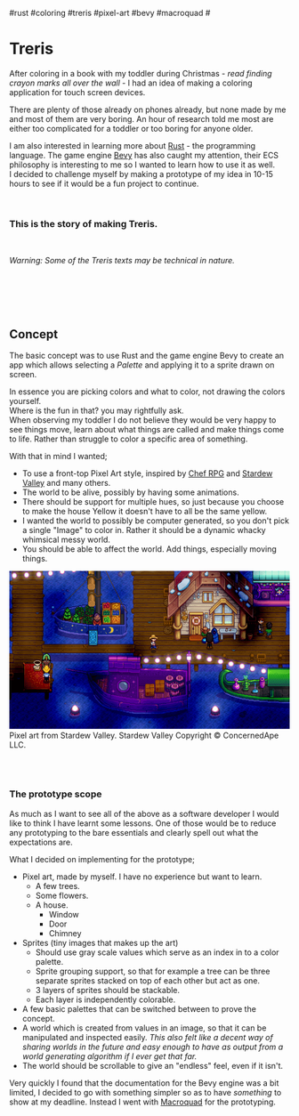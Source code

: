 #rust #coloring #treris #pixel-art #bevy #macroquad #

# Treris

After coloring in a book with my toddler during Christmas - *read finding crayon marks all over the wall* - I had an idea of making a coloring application for touch screen devices.

There are plenty of those already on phones already, but none made by me and most of them are very boring. An hour of research told me most are either too complicated for a toddler or too boring for anyone older.

I am also interested in learning more about [Rust](http://www.rust-lang.org) - the programming language. The game engine [Bevy](https://bevyengine.org/) has also caught my attention, their ECS philosophy is interesting to me so I wanted to learn how to use it as well.  
I decided to challenge myself by making a prototype of my idea in 10-15 hours to see if it would be a fun project to continue.

&nbsp;

### This is the story of making Treris.

&nbsp;

_Warning: Some of the Treris texts may be technical in nature._

&nbsp;  
&nbsp;  
&nbsp;  
&nbsp;  

## Concept
The basic concept was to use Rust and the game engine Bevy to create an app which allows selecting a _Palette_ and applying it to a sprite drawn on screen.

In essence you are picking colors and what to color, not drawing the colors yourself.  
Where is the fun in that? you may rightfully ask.  
When observing my toddler I do not believe they would be very happy to see things move, learn about what things are called and make things come to life. Rather than struggle to color a specific area of something.

With that in mind I wanted;

- To use a front-top Pixel Art style, inspired by [Chef RPG](https://www.kickstarter.com/projects/chefrpg/chef-rpg) and [Stardew Valley](https://www.stardewvalley.net/) and many others.
- The world to be alive, possibly by having some animations.
- There should be support for multiple hues, so just because you choose to make the house Yellow it doesn't have to all be the same yellow.
- I wanted the world to possibly be computer generated, so you don't pick a single "Image" to color in. Rather it should be a dynamic whacky whimsical messy world.
- You should be able to affect the world. Add things, especially moving things.

![Stardew Valley scene](images/stardew_valley.png)
Pixel art from Stardew Valley. Stardew Valley Copyright © ConcernedApe LLC.

&nbsp;  
&nbsp;

### The prototype scope
As much as I want to see all of the above as a software developer I would like to think I have learnt some lessons. One of those would be to reduce any prototyping to the bare essentials and clearly spell out what the expectations are.

What I decided on implementing for the prototype;

- Pixel art, made by myself. I have no experience but want to learn.
  - A few trees.
  - Some flowers.
  - A house.
    - Window
    - Door
    - Chimney
- Sprites (tiny images that makes up the art)
  - Should use gray scale values which serve as an index in to a color palette.
  - Sprite grouping support, so that for example a tree can be three separate sprites stacked on top of each other but act as one.
  - 3 layers of sprites should be stackable.
  - Each layer is independently colorable.
- A few basic palettes that can be switched between to prove the concept.
- A world which is created from values in an image, so that it can be manipulated and inspected easily. _This also felt like a decent way of sharing worlds in the future and easy enough to have as output from a world generating algorithm if I ever get that far._
- The world should be scrollable to give an "endless" feel, even if it isn't.

Very quickly I found that the documentation for the Bevy engine was a bit limited, I decided to go with something simpler so as to have _something_ to show at my deadline. Instead I went with [Macroquad](https://github.com/not-fl3/macroquad) for the prototyping.